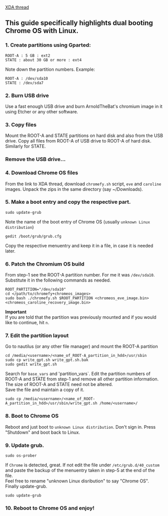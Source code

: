 [XDA thread](https://forum.xda-developers.com/hardware-hacking/chromebooks/guide-installing-official-chrome-os-pc-t3865697)  

## This guide specifically highlights dual booting Chrome OS with Linux.

### 1. Create partitions using Gparted:
```
ROOT-A : 5 GB : ext2  
STATE : about 30 GB or more : ext4
```
Note down the partition numbers. Example:  
```
ROOT-A : /dev/sda10  
STATE : /dev/sda7
```
### 2. Burn USB drive
Use a fast enough USB drive and burn ArnoldTheBat's chromium image in it using Etcher or any other software.
### 3. Copy files
Mount the ROOT-A and STATE partitions on hard disk and also from the USB drive. Copy all files from ROOT-A of USB drive to ROOT-A of hard disk. Similarly for STATE.
### Remove the USB drive...
### 4. Download Chrome OS files
From the link to XDA thread, download `chromefy.sh` script, `eve` and `caroline` images. Unpack the zips in the same directory (say ~/Downloads).
### 5. Make a boot entry and copy the respective part.
```
sudo update-grub
```
Note the name of the boot entry of Chrome OS (usually `unknown Linux distribution`)  
```
gedit /boot/grub/grub.cfg
```
Copy the respective menuentry and keep it in a file, in case it is needed later.
### 6. Patch the Chromium OS build
From step-1 see the ROOT-A partition number. For me it was `/dev/sda10`. Substitute it in the following commands as needed.
```
ROOT_PARTITION="/dev/sda10"  
cd </path/to/chromefy+chromeos_images>  
sudo bash ./chromefy.sh $ROOT_PARTITION <chromeos_eve_image.bin> <chromeos_caroline_recovery_image.bin>  
```
<b>Important</b>  
If you are told that the partition was previously mounted and if you would like to continue, hit `n`.
### 7. Edit the partition layout
Go to nautilus (or any other file manager) and mount the ROOT-A partition
```
cd /media/<username>/<name_of_ROOT-A_partition_in_hdd>/usr/sbin  
sudo cp write_gpt.sh write_gpt.sh.bak  
sudo gedit write_gpt.sh
```
Search for `base_vars` and 'partition_vars`. Edit the partition numbers of ROOT-A and STATE from step-1 and remove all other partition information. The size of ROOT-A and STATE need not be altered.  
Save the file and maintain a copy of it.
```
sudo cp /media/<username>/<name_of_ROOT-A_partition_in_hdd>/usr/sbin/write_gpt.sh /home/<username>/
```
### 8. Boot to Chrome OS
Reboot and just boot to `unknown Linux distribution`. Don't sign in. Press "Shutdown" and boot back to Linux.
### 9. Update grub.
```
sudo os-prober
```
If `Chrome` is detected, great. If not edit the file under `/etc/grub.d/40_custom` and paste the backup of the menuentry taken in step-5 at the end of the file.  
Feel free to rename "unknown Linux disribution" to say "Chrome OS".  
Finally update-grub.
```
sudo update-grub
```

### 10. Reboot to Chrome OS and enjoy!
